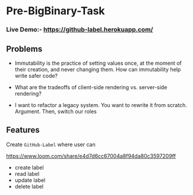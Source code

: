 # Pre-BigBinary-Task

### Live Demo:- https://github-label.herokuapp.com/

## Problems

- Immutability is the practice of setting values once, at the moment of their creation, and never changing them. How can immutability help write safer code?

- What are the tradeoffs of client-side rendering vs. server-side rendering?

- I want to refactor a legacy system. You want to rewrite it from scratch. Argument. Then, switch our roles

## Features

Create `GitHub-Label` where user can

https://www.loom.com/share/e4d7d6cc67004a8f94da80c3597209ff

- create label
- read label
- update label
- delete label
